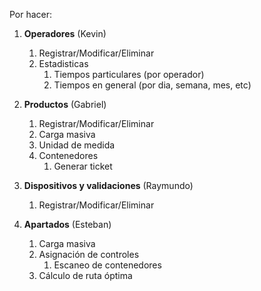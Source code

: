 Por hacer: 
1. **Operadores** (Kevin)
   1. Registrar/Modificar/Eliminar
   2. Estadisticas
      1. Tiempos particulares (por operador)
      2. Tiempos en general (por dia, semana, mes, etc)

2. **Productos** (Gabriel)
   1. Registrar/Modificar/Eliminar
   2. Carga masiva
   3. Unidad de medida
   4. Contenedores
      1. Generar ticket

3. **Dispositivos y validaciones** (Raymundo)
   1. Registrar/Modificar/Eliminar

4. **Apartados** (Esteban)
   1. Carga masiva
   2. Asignación de controles
      1. Escaneo de contenedores
   3. Cálculo de ruta óptima